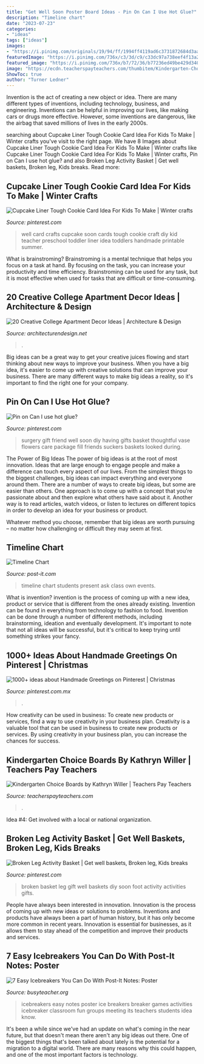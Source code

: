 ```yaml
---
title: "Get Well Soon Poster Board Ideas - Pin On Can I Use Hot Glue?"
description: "Timeline chart"
date: "2023-07-23"
categories:
- "ideas"
tags: ["ideas"]
images:
- "https://i.pinimg.com/originals/19/94/ff/1994ff4119ad6c3731872684d3aa4ad5.jpg"
featuredImage: "https://i.pinimg.com/736x/c3/3d/c9/c33dc97a738eef4f13a219c3336fc1b6.jpg"
featured_image: "https://i.pinimg.com/736x/b7/72/36/b77236ed49be429d340eed2c7e5fad70--suckers-vase.jpg"
image: "https://ecdn.teacherspayteachers.com/thumbitem/Kindergarten-Choice-Boards-5424853-1586275749/original-5424853-1.jpg"
ShowToc: true
author: "Turner Ledner"
---
```



Invention is the act of creating a new object or idea. There are many different types of inventions, including technology, business, and engineering. Inventions can be helpful in improving our lives, like making cars or drugs more effective. However, some inventions are dangerous, like the airbag that saved millions of lives in the early 2000s.

	

		
searching about Cupcake Liner Tough Cookie Card Idea For Kids To Make | Winter crafts you've visit to the right page. We have 8 Images about Cupcake Liner Tough Cookie Card Idea For Kids To Make | Winter crafts like Cupcake Liner Tough Cookie Card Idea For Kids To Make | Winter crafts, Pin on Can I use hot glue? and also Broken Leg Activity Basket | Get well baskets, Broken leg, Kids breaks. Read more:
		
    
## Cupcake Liner Tough Cookie Card Idea For Kids To Make | Winter Crafts

<img loading=lazy src="https://i.pinimg.com/736x/c3/3d/c9/c33dc97a738eef4f13a219c3336fc1b6.jpg" onerror="this.onerror=null;this.src='https://tse1.mm.bing.net/th?id=OIP.ivs9xJOEpaVimRy53EnLWQHaLH&amp;pid=15.1';" alt="Cupcake Liner Tough Cookie Card Idea For Kids To Make | Winter crafts">

_Source: pinterest.com_

>well card crafts cupcake soon cards tough cookie craft diy kid teacher preschool toddler liner idea toddlers handmade printable summer. 

	

What is brainstroming? Brainstroming is a mental technique that helps you focus on a task at hand. By focusing on the task, you can increase your productivity and time efficiency. Brainstroming can be used for any task, but it is most effective when used for tasks that are difficult or time-consuming.

    
## 20 Creative College Apartment Decor Ideas | Architecture &amp; Design

<img loading=lazy src="https://cdn.architecturendesign.net/wp-content/uploads/2014/09/21388.jpg" onerror="this.onerror=null;this.src='https://tse2.mm.bing.net/th?id=OIP.izdLdYOjb4CiFZcCOG1U3wHaJ4&amp;pid=15.1';" alt="20 Creative College Apartment Decor Ideas | Architecture &amp; Design">

_Source: architecturendesign.net_

>. 

	

Big ideas can be a great way to get your creative juices flowing and start thinking about new ways to improve your business. When you have a big idea, it's easier to come up with creative solutions that can improve your business. There are many different ways to make big ideas a reality, so it's important to find the right one for your company.

    
## Pin On Can I Use Hot Glue?

<img loading=lazy src="https://i.pinimg.com/736x/b7/72/36/b77236ed49be429d340eed2c7e5fad70--suckers-vase.jpg" onerror="this.onerror=null;this.src='https://tse1.mm.bing.net/th?id=OIP.pzFhhwV_g9LqVO-mqW_GwgHaJ3&amp;pid=15.1';" alt="Pin on Can I use hot glue?">

_Source: pinterest.com_

>surgery gift friend well soon diy having gifts basket thoughtful vase flowers care package fill friends suckers baskets looked during. 

	

The Power of Big Ideas
The power of big ideas is at the root of most innovation. Ideas that are large enough to engage people and make a difference can touch every aspect of our lives. From the simplest things to the biggest challenges, big ideas can impact everything and everyone around them.
There are a number of ways to create big ideas, but some are easier than others. One approach is to come up with a concept that you’re passionate about and then explore what others have said about it. Another way is to read articles, watch videos, or listen to lectures on different topics in order to develop an idea for your business or product.

Whatever method you choose, remember that big ideas are worth pursuing – no matter how challenging or difficult they may seem at first.

    
## Timeline Chart

<img loading=lazy src="https://www.post-it.com/wps/wcm/connect/046fa7c8-827f-4127-892a-04eb2dbfd65a/1/rG-57-Columns-2.jpg?MOD=AJPERES" onerror="this.onerror=null;this.src='https://tse2.mm.bing.net/th?id=OIP.ENRSa4Mlk6FD9XgEgI20QgAAAA&amp;pid=15.1';" alt="Timeline Chart">

_Source: post-it.com_

>timeline chart students present ask class own events. 

	

What is invention?
invention is the process of coming up with a new idea, product or service that is different from the ones already existing. Invention can be found in everything from technology to fashion to food. 
Invention can be done through a number of different methods, including brainstorming, ideation and eventually development. It's important to note that not all ideas will be successful, but it's critical to keep trying until something strikes your fancy.

    
## 1000+ Ideas About Handmade Greetings On Pinterest | Christmas

<img loading=lazy src="https://i.pinimg.com/originals/53/03/6c/53036cbab577b5eb086c2933e8917be6.jpg" onerror="this.onerror=null;this.src='https://tse1.mm.bing.net/th?id=OIP.Vk0OkCTajJf71EvxdaX0LwHaJ4&amp;pid=15.1';" alt="1000+ ideas about Handmade Greetings on Pinterest | Christmas">

_Source: pinterest.com.mx_

>. 

	

How creativity can be used in business: To create new products or services, find a way to use creativity in your business plan.
Creativity is a valuable tool that can be used in business to create new products or services. By using creativity in your business plan, you can increase the chances for success.

    
## Kindergarten Choice Boards By Kathryn Willer | Teachers Pay Teachers

<img loading=lazy src="https://ecdn.teacherspayteachers.com/thumbitem/Kindergarten-Choice-Boards-5424853-1586275749/original-5424853-1.jpg" onerror="this.onerror=null;this.src='https://tse4.mm.bing.net/th?id=OIP.LV-RTs7I69-V1S877m9jlQAAAA&amp;pid=15.1';" alt="Kindergarten Choice Boards by Kathryn Willer | Teachers Pay Teachers">

_Source: teacherspayteachers.com_

>. 

	

Idea #4: Get involved with a local or national organization.
 

    
## Broken Leg Activity Basket | Get Well Baskets, Broken Leg, Kids Breaks

<img loading=lazy src="https://i.pinimg.com/originals/19/94/ff/1994ff4119ad6c3731872684d3aa4ad5.jpg" onerror="this.onerror=null;this.src='https://tse3.mm.bing.net/th?id=OIP.dUT4n7IbTZyOXRZyT2Q5aQHaJ4&amp;pid=15.1';" alt="Broken Leg Activity Basket | Get well baskets, Broken leg, Kids breaks">

_Source: pinterest.com_

>broken basket leg gift well baskets diy soon foot activity activities gifts. 

	

People have always been interested in innovation. Innovation is the process of coming up with new ideas or solutions to problems. Inventions and products have always been a part of human history, but it has only become more common in recent years. Innovation is essential for businesses, as it allows them to stay ahead of the competition and improve their products and services.

    
## 7 Easy Icebreakers You Can Do With Post-It Notes: Poster

<img loading=lazy src="http://busyteacher.org/uploads/posts/2012-08/1344737148_post-its-poster1-web.jpg" onerror="this.onerror=null;this.src='https://tse3.mm.bing.net/th?id=OIP.yGUtqdpiprjzNyCt_VTFZQHaKe&amp;pid=15.1';" alt="7 Easy Icebreakers You Can Do With Post-It Notes: Poster">

_Source: busyteacher.org_

>icebreakers easy notes poster ice breakers breaker games activities icebreaker classroom fun groups meeting its teachers students idea know. 

	

It's been a while since we've had an update on what's coming in the near future, but that doesn't mean there aren't any big ideas out there. One of the biggest things that's been talked about lately is the potential for a migration to a digital world. There are many reasons why this could happen, and one of the most important factors is technology.

